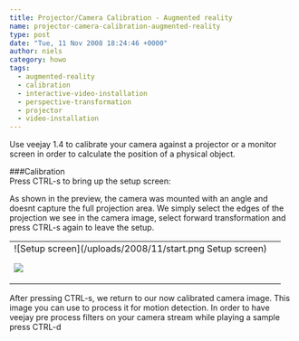 ```yaml
---
title: Projector/Camera Calibration - Augmented reality
name: projector-camera-calibration-augmented-reality
type: post
date: "Tue, 11 Nov 2008 18:24:46 +0000"
author: niels
category: howo
tags:
  - augmented-reality
  - calibration
  - interactive-video-installation
  - perspective-transformation
  - projector
  - video-installation
---
```

Use veejay 1.4 to calibrate your camera against a projector or a monitor screen in order to calculate the position of a physical object.  


###Calibration  
Press CTRL-s to bring up the setup screen:  


As shown in the preview, the camera was mounted with an angle and doesnt capture the full projection area. We simply select the edges of the projection we see in the camera image, select forward transformation and press CTRL-s again to leave the setup.  


<table class="c3" border="0" width="688"><tbody><tr><td align="left">![Setup screen](/uploads/2008/11/start.png Setup screen)  

![](/uploads/2008/11/result1.png)  

</td><td class="c1"></td></tr></tbody></table>  
After pressing CTRL-s, we return to our now calibrated camera image.  
This image you can use to process it for motion detection. In order to have veejay pre process filters on your camera stream while playing a sample press CTRL-d
